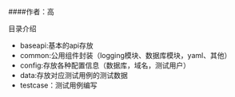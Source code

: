 ####作者：高


目录介绍

- baseapi:基本的api存放
- common:公用组件封装（logging模块、数据库模块，yaml、其他）
- config:存放各种配置信息（数据库，域名，测试用户）
- data:存放对应测试用例的测试数据
- testcase：测试用例编写




